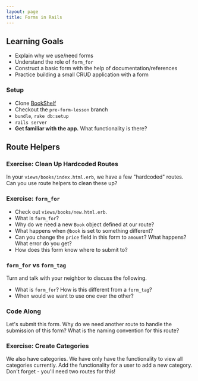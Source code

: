 ```yaml
---
layout: page
title: Forms in Rails
---
```


## Learning Goals

* Explain why we use/need forms
* Understand the role of `form_for`
* Construct a basic form with the help of documentation/references
* Practice building a small CRUD application with a form

### Setup

* Clone [BookShelf](https://github.com/turingschool-examples/book_shelf)
* Checkout the `pre-form-lesson` branch
* `bundle`, `rake db:setup`
* `rails server`
* **Get familiar with the app.** What functionality is there?

## Route Helpers

### Exercise: Clean Up Hardcoded Routes

In your `views/books/index.html.erb`, we have a few "hardcoded" routes. Can you use route helpers to clean these up?

### Exercise: `form_for`

* Check out `views/books/new.html.erb`.
* What is `form_for`?
* Why do we need a new `Book` object defined at our route?
* What happens when `@book` is set to something different?
* Can you change the `price` field in this form to `amount`? What happens? What error do you get?
* How does this form know where to submit to?

### `form_for` vs `form_tag`

Turn and talk with your neighbor to discuss the following.

*   What is `form_for`? How is this different from a `form_tag`?
*   When would we want to use one over the other?

### Code Along

Let's submit this form. Why do we need another route to handle the submission of this form? What is the naming convention for this route?

### Exercise: Create Categories

We also have categories. We have only have the functionality to view all categories currently. Add the functionality for a user to add a new category. Don't forget - you'll need two routes for this!
